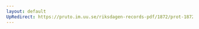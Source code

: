 ```yaml
---
layout: default
UpRedirect: https://pruto.im.uu.se/riksdagen-records-pdf/1872/prot-1872--ak--129/prot-1872--ak--129_001.pdf
---
```


